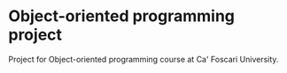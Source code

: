 # Object-oriented programming project
Project for Object-oriented programming course at Ca' Foscari University.
